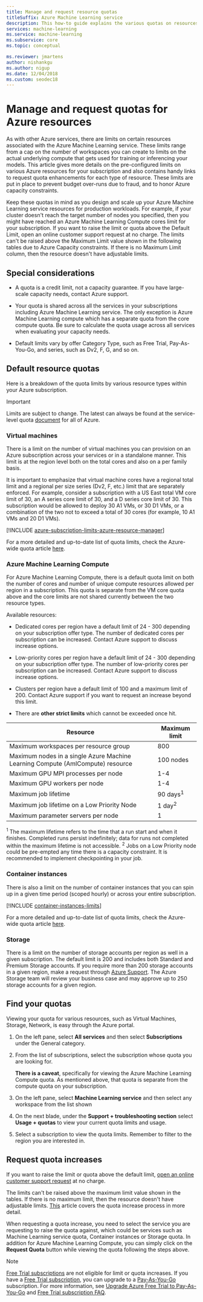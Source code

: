 ```yaml
---
title: Manage and request resource quotas
titleSuffix: Azure Machine Learning service
description: This how-to guide explains the various quotas on resources for Azure Machine Learning and how to view and request more quota.
services: machine-learning
ms.service: machine-learning
ms.subservice: core
ms.topic: conceptual

ms.reviewer: jmartens
author: nishankgu
ms.author: nigup
ms.date: 12/04/2018
ms.custom: seodec18
---
```


# Manage and request quotas for Azure resources

As with other Azure services, there are limits on certain resources associated with the Azure Machine Learning service. These limits range from a cap on the number of workspaces you can create to limits on the actual underlying compute that gets used for training or inferencing your models. This article gives more details on the pre-configured limits on various Azure resources for your subscription and also contains handy links to request quota enhancements for each type of resource. These limits are put in place to prevent budget over-runs due to fraud, and to honor Azure capacity constraints.

Keep these quotas in mind as you design and scale up your Azure Machine Learning service resources for production workloads. For example, if your cluster doesn't reach the target number of nodes you specified, then you might have reached an Azure Machine Learning Compute cores limit for your subscription. If you want to raise the limit or quota above the Default Limit, open an online customer support request at no charge. The limits can't be raised above the Maximum Limit value shown in the following tables due to Azure Capacity constraints. If there is no Maximum Limit column, then the resource doesn't have adjustable limits.

## Special considerations

+ A quota is a credit limit, not a capacity guarantee. If you have large-scale capacity needs, contact Azure support.

+ Your quota is shared across all the services in your subscriptions including Azure Machine Learning service. The only exception is Azure Machine Learning compute which has a separate quota from the core compute quota. Be sure to calculate the quota usage across all services when evaluating your capacity needs.

+ Default limits vary by offer Category Type, such as Free Trial, Pay-As-You-Go, and series, such as Dv2, F, G, and so on.

## Default resource quotas

Here is a breakdown of the quota limits by various resource types within your Azure subscription.

> [!Important]
> Limits are subject to change. The latest can always be found at the service-level quota [document](https://docs.microsoft.com/azure/azure-subscription-service-limits/) for all of Azure.

### Virtual machines
There is a limit on the number of virtual machines you can provision on an Azure subscription across your services or in a standalone manner. This limit is at the region level both on the total cores and also on a per family basis.

It is important to emphasize that virtual machine cores have a regional total limit and a regional per size series (Dv2, F, etc.) limit that are separately enforced. For example, consider a subscription with a US East total VM core limit of 30, an A series core limit of 30, and a D series core limit of 30. This subscription would be allowed to deploy 30 A1 VMs, or 30 D1 VMs, or a combination of the two not to exceed a total of 30 cores (for example, 10 A1 VMs and 20 D1 VMs).

[!INCLUDE [azure-subscription-limits-azure-resource-manager](../../../includes/azure-subscription-limits-azure-resource-manager.md)]

For a more detailed and up-to-date list of quota limits, check the Azure-wide quota article [here](https://docs.microsoft.com/azure/azure-subscription-service-limits).

### Azure Machine Learning Compute
For Azure Machine Learning Compute, there is a default quota limit on both the number of cores and number of unique compute resources allowed per region in a subscription. This quota is separate from the VM core quota above and the core limits are not shared currently between the two resource types.

Available resources:
+ Dedicated cores per region have a default limit of 24 - 300 depending on your subscription offer type.  The number of dedicated cores per subscription can be increased. Contact Azure support to discuss increase options.

+ Low-priority cores per region have a default limit of 24 - 300 depending on your subscription offer type.  The number of low-priority cores per subscription can be increased. Contact Azure support to discuss increase options.

+ Clusters per region have a default limit of 100 and a maximum limit of 200. Contact Azure support if you want to request an increase beyond this limit.

+ There are **other strict limits**  which cannot be exceeded once hit.

| **Resource** | **Maximum limit** |
| --- | --- |
| Maximum workspaces per resource group | 800 |
| Maximum nodes in a single Azure Machine Learning Compute (AmlCompute) resource | 100 nodes |
| Maximum GPU MPI processes per node | 1-4 |
| Maximum GPU workers per node | 1-4 |
| Maximum job lifetime | 90 days<sup>1</sup> |
| Maximum job lifetime on a Low Priority Node | 1 day<sup>2</sup> |
| Maximum parameter servers per node | 1 |

<sup>1</sup> The maximum lifetime refers to the time that a run start and when it finishes. Completed runs persist indefinitely; data for runs not completed within the maximum lifetime is not accessible.
<sup>2</sup> Jobs on a Low Priority node could be pre-empted any time there is a capacity constraint. It is recommended to implement checkpointing in your job.

### Container instances

There is also a limit on the number of container instances that you can spin up in a given time period (scoped hourly) or across your entire subscription.

[!INCLUDE [container-instances-limits](../../../includes/container-instances-limits.md)]

For a more detailed and up-to-date list of quota limits, check the Azure-wide quota article [here](https://docs.microsoft.com/azure/azure-subscription-service-limits#container-instances-limits).

### Storage
There is a limit on the number of storage accounts per region as well in a given subscription. The default limit is 200 and includes both Standard and Premium Storage accounts. If you require more than 200 storage accounts in a given region, make a request through [Azure Support](https://ms.portal.azure.com/#blade/Microsoft_Azure_Support/HelpAndSupportBlade/newsupportrequest/). The Azure Storage team will review your business case and may approve up to 250 storage accounts for a given region.


## Find your quotas

Viewing your quota for various resources, such as Virtual Machines, Storage, Network, is easy through the Azure portal.

1. On the left pane, select **All services** and then select **Subscriptions** under the General category.

1. From the list of subscriptions, select the subscription whose quota you are looking for.

   **There is a caveat**, specifically for viewing the Azure Machine Learning Compute quota. As mentioned above, that quota is separate from the compute quota on your subscription.

1. On the left pane, select **Machine Learning service** and then select any workspace from the list shown

1. On the next blade, under the **Support + troubleshooting section** select **Usage + quotas** to view your current quota limits and usage.

1. Select a subscription to view the quota limits. Remember to filter to the region you are interested in.


## Request quota increases

If you want to raise the limit or quota above the default limit, [open an online customer support request](https://ms.portal.azure.com/#blade/Microsoft_Azure_Support/HelpAndSupportBlade/newsupportrequest/) at no charge.

The limits can't be raised above the maximum limit value shown in the tables. If there is no maximum limit, then the resource doesn't have adjustable limits. [This](https://docs.microsoft.com/azure/azure-resource-manager/resource-manager-quota-errors) article covers the quota increase process in more detail.

When requesting a quota increase, you need to select the service you are requesting to raise the quota against, which could be services such as Machine Learning service quota, Container instances or Storage quota. In addition for Azure Machine Learning Compute, you can simply click on the **Request Quota** button while viewing the quota following the steps above.

> [!NOTE]
> [Free Trial subscriptions](https://azure.microsoft.com/offers/ms-azr-0044p) are not eligible for limit or quota increases. If you have a [Free Trial subscription](https://azure.microsoft.com/offers/ms-azr-0044p), you can upgrade to a [Pay-As-You-Go](https://azure.microsoft.com/offers/ms-azr-0003p/) subscription. For more information, see [Upgrade Azure Free Trial to Pay-As-You-Go](../../billing/billing-upgrade-azure-subscription.md) and  [Free Trial subscription FAQ](https://azure.microsoft.com/free/free-account-faq).
